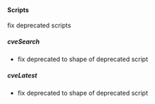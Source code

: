 
#### Scripts
fix deprecated scripts 
##### cveSearch
- fix deprecated to shape of deprecated script
##### cveLatest
- fix deprecated to shape of deprecated script

